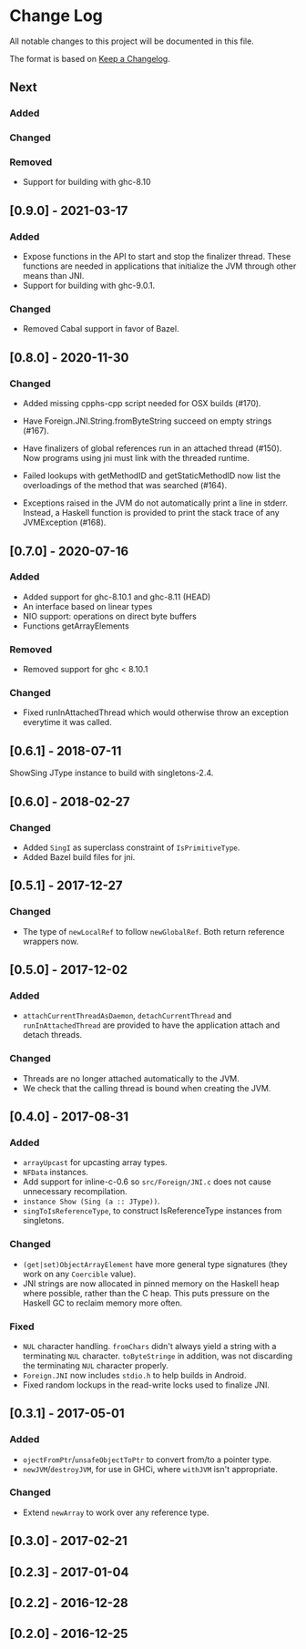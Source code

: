 # Change Log

All notable changes to this project will be documented in this file.

The format is based on [Keep a Changelog](http://keepachangelog.com/).

## Next

### Added
### Changed
### Removed

* Support for building with ghc-8.10

## [0.9.0] - 2021-03-17

### Added

* Expose functions in the API to start and stop the finalizer thread.
  These functions are needed in applications that initialize the JVM
  through other means than JNI.
* Support for building with ghc-9.0.1.

### Changed

* Removed Cabal support in favor of Bazel.

## [0.8.0] - 2020-11-30

### Changed

* Added missing cpphs-cpp script needed for OSX builds (#170).

* Have Foreign.JNI.String.fromByteString succeed on empty strings (#167). 

* Have finalizers of global references run in an attached thread (#150).
  Now programs using jni must link with the threaded runtime.

* Failed lookups with getMethodID and getStaticMethodID now
  list the overloadings of the method that was searched (#164).

* Exceptions raised in the JVM do not automatically print a line in stderr.
  Instead, a Haskell function is provided to print the stack trace of any
  JVMException (#168).

## [0.7.0] - 2020-07-16

### Added

* Added support for ghc-8.10.1 and ghc-8.11 (HEAD)
* An interface based on linear types
* NIO support: operations on direct byte buffers
* Functions get<PrimitiveType>ArrayElements

### Removed

* Removed support for ghc < 8.10.1

### Changed

* Fixed runInAttachedThread which would otherwise throw an exception
  everytime it was called.

## [0.6.1] - 2018-07-11

ShowSing JType instance to build with singletons-2.4.

## [0.6.0] - 2018-02-27

### Changed

* Added `SingI` as superclass constraint of `IsPrimitiveType`.
* Added Bazel build files for jni.

## [0.5.1] - 2017-12-27

### Changed

* The type of `newLocalRef` to follow `newGlobalRef`. Both return
  reference wrappers now.

## [0.5.0] - 2017-12-02

### Added

* `attachCurrentThreadAsDaemon`, `detachCurrentThread` and
  `runInAttachedThread` are provided to have the application attach
  and detach threads.

### Changed

* Threads are no longer attached automatically to the JVM.
* We check that the calling thread is bound when creating the JVM.

## [0.4.0] - 2017-08-31

### Added

* `arrayUpcast` for upcasting array types.
* `NFData` instances.
* Add support for inline-c-0.6 so `src/Foreign/JNI.c`
  does not cause unnecessary recompilation.
* `instance Show (Sing (a :: JType))`.
* `singToIsReferenceType`, to construct IsReferenceType instances from
  singletons.

### Changed

* `(get|set)ObjectArrayElement` have more general type signatures
  (they work on any `Coercible` value).
* JNI strings are now allocated in pinned memory on the Haskell heap
  where possible, rather than the C heap. This puts pressure on the
  Haskell GC to reclaim memory more often.

### Fixed

* `NUL` character handling. `fromChars` didn't always yield a string
  with a terminating `NUL` character. `toByteStringe` in addition, was
  not discarding the terminating `NUL` character properly.
* `Foreign.JNI` now includes `stdio.h` to help builds in Android.
* Fixed random lockups in the read-write locks used to finalize JNI.

## [0.3.1] - 2017-05-01

### Added

* `ojectFromPtr`/`unsafeObjectToPtr` to convert from/to a pointer type.
* `newJVM`/`destroyJVM`, for use in GHCi, where `withJVM` isn't
  appropriate.

### Changed

* Extend `newArray` to work over any reference type.

## [0.3.0] - 2017-02-21

## [0.2.3] - 2017-01-04

## [0.2.2] - 2016-12-28

## [0.2.0] - 2016-12-25
